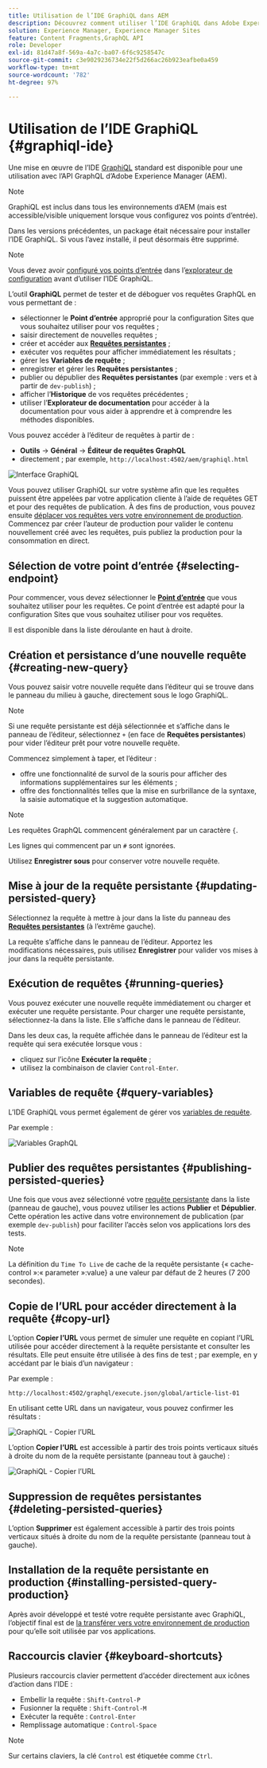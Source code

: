 ```yaml
---
title: Utilisation de l’IDE GraphiQL dans AEM
description: Découvrez comment utiliser l’IDE GraphiQL dans Adobe Experience Manager.
solution: Experience Manager, Experience Manager Sites
feature: Content Fragments,GraphQL API
role: Developer
exl-id: 81d47a8f-569a-4a7c-ba07-6f6c9258547c
source-git-commit: c3e9029236734e22f5d266ac26b923eafbe0a459
workflow-type: tm+mt
source-wordcount: '782'
ht-degree: 97%

---
```


# Utilisation de l’IDE GraphiQL {#graphiql-ide}

Une mise en œuvre de l’IDE [GraphiQL](https://graphql.org/learn/serving-over-http/#graphiql) standard est disponible pour une utilisation avec l’API GraphQL d’Adobe Experience Manager (AEM).

>[!NOTE]
>
>GraphiQL est inclus dans tous les environnements d’AEM (mais est accessible/visible uniquement lorsque vous configurez vos points d’entrée).
>
>Dans les versions précédentes, un package était nécessaire pour installer l’IDE GraphiQL. Si vous l’avez installé, il peut désormais être supprimé.

>[!NOTE]
>Vous devez avoir [configuré vos points d’entrée](/help/sites-developing/headless/graphql-api/graphql-endpoint.md) dans l’[explorateur de configuration](/help/assets/content-fragments/content-fragments-configuration-browser.md) avant d’utiliser l’IDE GraphiQL.

L’outil **GraphiQL** permet de tester et de déboguer vos requêtes GraphQL en vous permettant de :

* sélectionner le **Point d’entrée** approprié pour la configuration Sites que vous souhaitez utiliser pour vos requêtes ;
* saisir directement de nouvelles requêtes ;
* créer et accéder aux **[Requêtes persistantes](/help/sites-developing/headless/graphql-api/persisted-queries.md)** ;
* exécuter vos requêtes pour afficher immédiatement les résultats ;
* gérer les **Variables de requête** ;
* enregistrer et gérer les **Requêtes persistantes** ;
* publier ou dépublier des **Requêtes persistantes** (par exemple : vers et à partir de `dev-publish`) ;
* afficher l’**Historique** de vos requêtes précédentes ;
* utiliser l’**Explorateur de documentation** pour accéder à la documentation pour vous aider à apprendre et à comprendre les méthodes disponibles.

Vous pouvez accéder à l’éditeur de requêtes à partir de :

* **Outils** -> **Général** -> **Éditeur de requêtes GraphQL**
* directement ; par exemple, `http://localhost:4502/aem/graphiql.html`

![Interface GraphiQL](assets/cfm-graphiql-interface.png "Interface GraphiQL")

Vous pouvez utiliser GraphiQL sur votre système afin que les requêtes puissent être appelées par votre application cliente à l’aide de requêtes GET et pour des requêtes de publication. À des fins de production, vous pouvez ensuite [déplacer vos requêtes vers votre environnement de production](/help/sites-developing/headless/graphql-api/persisted-queries.md#transfer-persisted-query-production). Commencez par créer l’auteur de production pour valider le contenu nouvellement créé avec les requêtes, puis publiez la production pour la consommation en direct.

## Sélection de votre point d’entrée {#selecting-endpoint}

Pour commencer, vous devez sélectionner le **[Point d’entrée](/help/sites-developing/headless/graphql-api/graphql-endpoint.md)** que vous souhaitez utiliser pour les requêtes. Ce point d’entrée est adapté pour la configuration Sites que vous souhaitez utiliser pour vos requêtes.

Il est disponible dans la liste déroulante en haut à droite.

## Création et persistance d’une nouvelle requête {#creating-new-query}

Vous pouvez saisir votre nouvelle requête dans l’éditeur qui se trouve dans le panneau du milieu à gauche, directement sous le logo GraphiQL.

>[!NOTE]
>
>Si une requête persistante est déjà sélectionnée et s’affiche dans le panneau de l’éditeur, sélectionnez `+` (en face de **Requêtes persistantes**) pour vider l’éditeur prêt pour votre nouvelle requête.

Commencez simplement à taper, et l’éditeur :

* offre une fonctionnalité de survol de la souris pour afficher des informations supplémentaires sur les éléments ;
* offre des fonctionnalités telles que la mise en surbrillance de la syntaxe, la saisie automatique et la suggestion automatique.

>[!NOTE]
>
>Les requêtes GraphQL commencent généralement par un caractère `{`.
>
>Les lignes qui commencent par un `#` sont ignorées.

Utilisez **Enregistrer sous** pour conserver votre nouvelle requête.

## Mise à jour de la requête persistante {#updating-persisted-query}

Sélectionnez la requête à mettre à jour dans la liste du panneau des **[Requêtes persistantes](/help/sites-developing/headless/graphql-api/persisted-queries.md)** (à l’extrême gauche).

La requête s’affiche dans le panneau de l’éditeur. Apportez les modifications nécessaires, puis utilisez **Enregistrer** pour valider vos mises à jour dans la requête persistante.

## Exécution de requêtes {#running-queries}

Vous pouvez exécuter une nouvelle requête immédiatement ou charger et exécuter une requête persistante. Pour charger une requête persistante, sélectionnez-la dans la liste. Elle s’affiche dans le panneau de l’éditeur.

Dans les deux cas, la requête affichée dans le panneau de l’éditeur est la requête qui sera exécutée lorsque vous :

* cliquez sur l’icône **Exécuter la requête** ;
* utilisez la combinaison de clavier `Control-Enter`.

## Variables de requête {#query-variables}

<!-- more details needed here? -->

L’IDE GraphiQL vous permet également de gérer vos [variables de requête](/help/sites-developing/headless/graphql-api/graphql-api-content-fragments.md#graphql-variables).

Par exemple :

![Variables GraphQL](assets/cfm-graphqlapi-03.png "Variables GraphQL")

<!--
## Managing cache for your persisted queries {#managing-cache}

[Persisted queries](/help/headless/graphql-api/persisted-queries.md) are recommended as they can be cached at the dispatcher and CDN layers, ultimately improving the performance of the requesting client application. By default AEM will invalidate the Content Delivery Network (CDN) cache based on a default Time To Live (TTL).

>[!NOTE]
>
>Custom rewrite rules on the Dispatcher might override defaults from AEM publish. 
>
>In the case that you are sending TTL-based cache-control headers from the dispatcher, based on a location match pattern then, if necessary, you might want to exclude `/graphql/execute.json/*` from the matches.

Using GraphQL you can configure the HTTP Cache Headers  to control these parameters for your individual persisted query.

1. The **Headers** option is accessible via the three vertical dots to the right of the persisted query name (far left panel):

   ![Persisted Query HTTP Cache Headers](assets/cfm-graphqlapi-headers-01.png "Persisted Query HTTP Cache Headers")

1. Selecting this opens the **Cache Configuration** dialog box:

   ![Persisted Query HTTP Cache Header Settings](assets/cfm-graphqlapi-headers-02.png "Persisted Query HTTP Cache Header Settings")

1. Select the appropriate parameter, then adjust the value as required:

   * **cache-control** - **max-age**
     Caches can store this content for specified number of seconds. Typically this is the browser TTL (Time To Live).
   * **surrogate-control** - **s-maxage**
     Same as max-age but applies specifically to proxy caches.
   * **surrogate-control** - **stale-while-revalidate**
     Caches may continue to serve a cached response after it becomes stale, for up to the specified number of seconds.
   * **surrogate-control** - **stale-if-error**
     Caches may continue to serve a cached response if there is an origin error, for up to the specified number of seconds.

1. Select **Save** to persist the changes.
-->

## Publier des requêtes persistantes {#publishing-persisted-queries}

Une fois que vous avez sélectionné votre [requête persistante](/help/sites-developing/headless/graphql-api/persisted-queries.md) dans la liste (panneau de gauche), vous pouvez utiliser les actions **Publier** et **Dépublier**. Cette opération les active dans votre environnement de publication (par exemple `dev-publish`) pour faciliter l’accès selon vos applications lors des tests.

>[!NOTE]
>
>La définition du `Time To Live` de cache de la requête persistante {« cache-control »:« parameter »:value} a une valeur par défaut de 2 heures (7 200 secondes).

## Copie de l’URL pour accéder directement à la requête {#copy-url}

L’option **Copier l’URL** vous permet de simuler une requête en copiant l’URL utilisée pour accéder directement à la requête persistante et consulter les résultats. Elle peut ensuite être utilisée à des fins de test ; par exemple, en y accédant par le biais d’un navigateur :

<!--
  >[!NOTE]
  >
  >The URL will need [encoding before using programmatically](/help/headless/graphql-api/persisted-queries.md#encoding-query-url).
  >
  >The target environment might need adjusting, depending on your requirements.
-->

Par exemple :

`http://localhost:4502/graphql/execute.json/global/article-list-01`

En utilisant cette URL dans un navigateur, vous pouvez confirmer les résultats :

![GraphiQL - Copier l’URL](assets/cfm-graphiql-copy-url.png "GraphiQL - Copier l’URL")

L’option **Copier l’URL** est accessible à partir des trois points verticaux situés à droite du nom de la requête persistante (panneau tout à gauche) :

![GraphiQL - Copier l’URL](assets/cfm-graphiql-persisted-query-options.png "GraphiQL - Copier l’URL")

## Suppression de requêtes persistantes {#deleting-persisted-queries}

L’option **Supprimer** est également accessible à partir des trois points verticaux situés à droite du nom de la requête persistante (panneau tout à gauche).

<!-- what happens if you try to delete something that is still published? -->


## Installation de la requête persistante en production {#installing-persisted-query-production}

Après avoir développé et testé votre requête persistante avec GraphiQL, l’objectif final est de [la transférer vers votre environnement de production](/help/sites-developing/headless/graphql-api/persisted-queries.md#transfer-persisted-query-production) pour qu’elle soit utilisée par vos applications.

## Raccourcis clavier {#keyboard-shortcuts}

Plusieurs raccourcis clavier permettent d’accéder directement aux icônes d’action dans l’IDE :

* Embellir la requête : `Shift-Control-P`
* Fusionner la requête : `Shift-Control-M`
* Exécuter la requête : `Control-Enter`
* Remplissage automatique : `Control-Space`

>[!NOTE]
>
>Sur certains claviers, la clé `Control` est étiquetée comme `Ctrl`.
